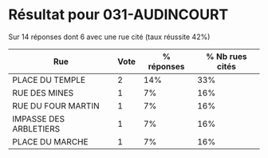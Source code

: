 # Résultat pour 031-AUDINCOURT

Sur 14 réponses dont 6 avec une rue cité (taux réussite 42%)

| Rue | Vote | % réponses | % Nb rues cités|
|-----|------|------------|----------------|
| PLACE DU TEMPLE | 2 | 14% | 33%|
| RUE DES MINES | 1 | 7% | 16%|
| RUE DU FOUR MARTIN | 1 | 7% | 16%|
| IMPASSE DES ARBLETIERS | 1 | 7% | 16%|
| PLACE DU MARCHE | 1 | 7% | 16%|
